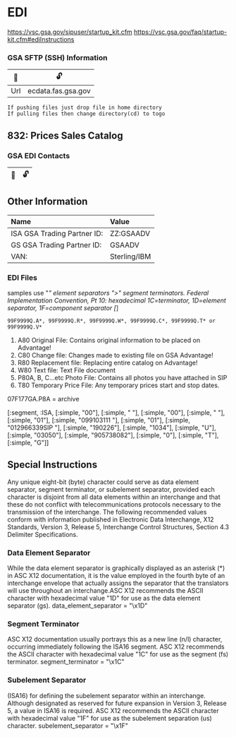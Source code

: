 # EDI

https://vsc.gsa.gov/sipuser/startup_kit.cfm
https://vsc.gsa.gov/faq/startup-kit.cfm#ediInstructions


### GSA SFTP (SSH) Information
🔑|🔓
---|---
Url|ecdata.fas.gsa.gov 

```
If pushing files just drop file in home directory
If pulling files then change directory(cd) to togo
```
## 832: Prices Sales Catalog

### GSA EDI Contacts
🔑|🔓
|:---|:---|
## Other Information
Name|Value
|:---|:---|
ISA GSA Trading Partner ID:| ZZ:GSAADV
GS GSA Trading Partner ID:|GSAADV
VAN:|Sterling/IBM


### EDI Files
samples use 
"*" element separators 
">" segment terminators. 
Federal Implementation Convention, Pt 10: 
hexadecimal 
1C=terminator, 
1D=element separator, 
1F=component separator [*]

```
99F9999Q.A*, 99F9999Q.R*, 99F9999Q.W*, 99F9999Q.C*, 99F9999Q.T* or 99F9999Q.V*
```
1. A80 Original File: Contains original information to be placed on Advantage!
1. C80 Change file: Changes made to existing file on GSA Advantage!
1. R80 Replacement file: Replacing entire catalog on Advantage!
1. W80 Text file: Text File document
1. P80A, B, C…etc Photo File: Contains all photos you have attached in SIP
1. T80 Temporary Price File: Any temporary prices start and stop dates.

07F177GA.P8A = archive 

[:segment,
 :ISA,
 [:simple, "00"],
 [:simple, "          "],
 [:simple, "00"],
 [:simple, "          "],
 [:simple, "01"],
 [:simple, "099103111      "],
 [:simple, "01"],
 [:simple, "012966339SIP   "],
 [:simple, "190226"],
 [:simple, "1034"],
 [:simple, "U"],
 [:simple, "03050"],
 [:simple, "905738082"],
 [:simple, "0"],
 [:simple, "T"],
 [:simple, "G"]]

## Special Instructions
Any unique eight-bit (byte) character could serve as data element separator, segment terminator, or subelement separator, provided
each character is disjoint from all data elements within an interchange and that these do not conflict with telecommunications
protocols necessary to the transmission of the interchange. The
following recommended values conform with information published in Electronic Data Interchange, X12 Standards, Version 3, Release 5, Interchange Control Structures, Section 4.3 Delimiter
Specifications.
### Data Element Separator
While the data element separator is graphically displayed as an
asterisk (*) in ASC X12 documentation, it is the value employed
in the fourth byte of an interchange envelope that actually assigns
the separator that the translators will use throughout an interchange.ASC X12 recommends the ASCII character with hexadecimal value
"1D" for use as the data element separator (gs).
data_element_separator = "\x1D"
### Segment Terminator
 ASC X12 documentation usually portrays this as a new line (n/l) character,
occurring immediately following the ISA16 segment.
ASC X12 recommends the ASCII character with hexadecimal value
"1C" for use as the segment (fs) terminator.
segment_terminator = "\x1C"
### Subelement Separator
(ISA16) for defining the subelement separator within an interchange. Although designated as reserved for future expansion in Version 3, Release 5, a
value in ISA16 is required.
ASC X12 recommends the ASCII character with hexadecimal value
"1F" for use as the subelement separation (us) character.
subelement_separator = "\x1F"
